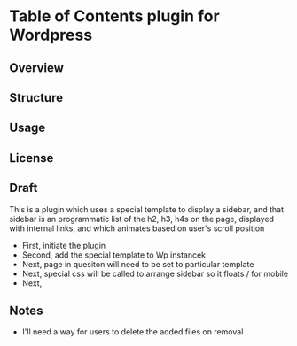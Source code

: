 # Table of Contents plugin for Wordpress

## Overview

## Structure

## Usage

## License

## Draft
This is a plugin which uses a special template to display a sidebar, and that sidebar is an programmatic list of the h2, h3, h4s on the page, displayed with internal links, and which animates based on user's scroll position

- First, initiate the plugin
- Second, add the special template to Wp instancek 
- Next, page in quesiton will need to be set to particular template
- Next, special css will be called to arrange sidebar so it floats / for mobile 
- Next, 

## Notes
- I'll need a way for users to delete the added files on removal
